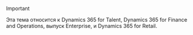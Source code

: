 > [!IMPORTANT]
> Эта тема относится к Dynamics 365 for Talent, Dynamics 365 for Finance and Operations, выпуск Enterprise, и Dynamics 365 for Retail. 
